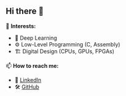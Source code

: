 

<!--
**mohitxya/mohitxya** is a ✨ _special_ ✨ repository because its `README.md` (this file) appears on your GitHub profile.

Here are some ideas to get you started:

- 🔭 I’m currently working on ...
- 🌱 I’m currently learning ...
- 👯 I’m looking to collaborate on ...
- 🤔 I’m looking for help with ...
- 💬 Ask me about ...
- 📫 How to reach me: ...
- 😄 Pronouns: ...
- ⚡ Fun fact: ...
-->
## Hi there 👋  

🚀 **Interests:**  
- 🤖 Deep Learning  
- ⚙️ Low-Level Programming (C, Assembly)  
- 🏗️ Digital Design (CPUs, GPUs, FPGAs)  

📫 **How to reach me:**  
- 💼 [LinkedIn](https://www.linkedin.com/in/mohitxya/)  
- 🛠️ [GitHub](https://github.com/mohitxya/)  


